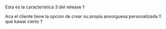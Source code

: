 Esta es la caracteristica 3 del release 1

Aca el cliente tiene la opcion de crear su propia anvorguesa personalizada !! que kawai cierto ?
